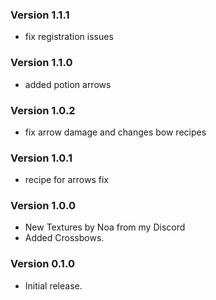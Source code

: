 ### Version 1.1.1
- fix registration issues

### Version 1.1.0
- added potion arrows

### Version 1.0.2
- fix arrow damage and changes bow recipes

### Version 1.0.1
- recipe for arrows fix

### Version 1.0.0
- New Textures by Noa from my Discord
- Added Crossbows.

### Version 0.1.0
- Initial release.